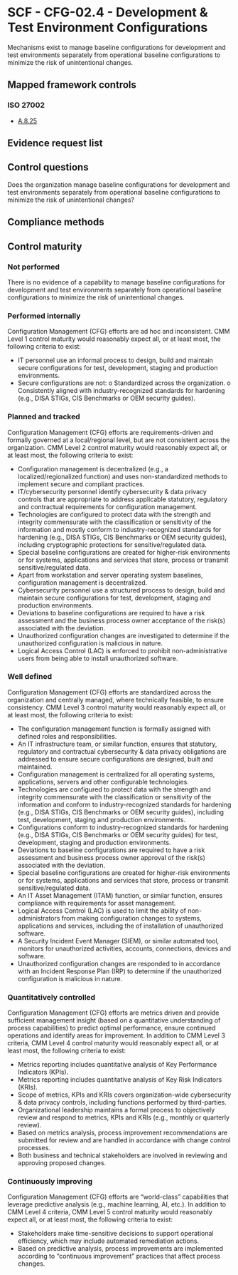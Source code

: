 # SCF - CFG-02.4 - Development & Test Environment Configurations
Mechanisms exist to manage baseline configurations for development and test environments separately from operational baseline configurations to minimize the risk of unintentional changes.
## Mapped framework controls
### ISO 27002
- [A.8.25](../iso27002/a-8.md#a825)

## Evidence request list


## Control questions
Does the organization manage baseline configurations for development and test environments separately from operational baseline configurations to minimize the risk of unintentional changes?

## Compliance methods


## Control maturity
### Not performed
There is no evidence of a capability to manage baseline configurations for development and test environments separately from operational baseline configurations to minimize the risk of unintentional changes.

### Performed internally
Configuration Management (CFG) efforts are ad hoc and inconsistent. CMM Level 1 control maturity would reasonably expect all, or at least most, the following criteria to exist:
- IT personnel use an informal process to design, build and maintain secure configurations for test, development, staging and production environments.
- Secure configurations are not:
o	Standardized across the organization.
o	Consistently aligned with industry-recognized standards for hardening (e.g., DISA STIGs, CIS Benchmarks or OEM security guides).

### Planned and tracked
Configuration Management (CFG) efforts are requirements-driven and formally governed at a local/regional level, but are not consistent across the organization. CMM Level 2 control maturity would reasonably expect all, or at least most, the following criteria to exist:
- Configuration management is decentralized (e.g., a localized/regionalized function) and uses non-standardized methods to implement secure and compliant practices.
- IT/cybersecurity personnel identify cybersecurity & data privacy controls that are appropriate to address applicable statutory, regulatory and contractual requirements for configuration management.
- Technologies are configured to protect data with the strength and integrity commensurate with the classification or sensitivity of the information and mostly conform to industry-recognized standards for hardening (e.g., DISA STIGs, CIS Benchmarks or OEM security guides), including cryptographic protections for sensitive/regulated data.
- Special baseline configurations are created for higher-risk environments or for systems, applications and services that store, process or transmit sensitive/regulated data.
- Apart from workstation and server operating system baselines, configuration management is decentralized.
- Cybersecurity personnel use a structured process to design, build and maintain secure configurations for test, development, staging and production environments.
- Deviations to baseline configurations are required to have a risk assessment and the business process owner acceptance of the risk(s) associated with the deviation.
- Unauthorized configuration changes are investigated to determine if the unauthorized configuration is malicious in nature.
- Logical Access Control (LAC) is enforced to prohibit non-administrative users from being able to install unauthorized software.

### Well defined
Configuration Management (CFG) efforts are standardized across the organization and centrally managed, where technically feasible, to ensure consistency. CMM Level 3 control maturity would reasonably expect all, or at least most, the following criteria to exist:
- The configuration management function is formally assigned with defined roles and responsibilities.
- An IT infrastructure team, or similar function, ensures that statutory, regulatory and contractual cybersecurity & data privacy obligations are addressed to ensure secure configurations are designed, built and maintained.
- Configuration management is centralized for all operating systems, applications, servers and other configurable technologies.
- Technologies are configured to protect data with the strength and integrity commensurate with the classification or sensitivity of the information and conform to industry-recognized standards for hardening (e.g., DISA STIGs, CIS Benchmarks or OEM security guides), including test, development, staging and production environments.
- Configurations conform to industry-recognized standards for hardening (e.g., DISA STIGs, CIS Benchmarks or OEM security guides) for test, development, staging and production environments.
- Deviations to baseline configurations are required to have a risk assessment and business process owner approval of the risk(s) associated with the deviation.
- Special baseline configurations are created for higher-risk environments or for systems, applications and services that store, process or transmit sensitive/regulated data.
- An IT Asset Management (ITAM) function, or similar function, ensures compliance with requirements for asset management.
- Logical Access Control (LAC) is used to limit the ability of non-administrators from making configuration changes to systems, applications and services, including the of installation of unauthorized software.
- A Security Incident Event Manager (SIEM), or similar automated tool, monitors for unauthorized activities, accounts, connections, devices and software.
- Unauthorized configuration changes are responded to in accordance with an Incident Response Plan (IRP) to determine if the unauthorized configuration is malicious in nature.

### Quantitatively controlled
Configuration Management (CFG) efforts are metrics driven and provide sufficient management insight (based on a quantitative understanding of process capabilities) to predict optimal performance, ensure continued operations and identify areas for improvement. In addition to CMM Level 3 criteria, CMM Level 4 control maturity would reasonably expect all, or at least most, the following criteria to exist:
- Metrics reporting includes quantitative analysis of Key Performance Indicators (KPIs).
- Metrics reporting includes quantitative analysis of Key Risk Indicators (KRIs).
- Scope of metrics, KPIs and KRIs covers organization-wide cybersecurity & data privacy controls, including functions performed by third-parties.
- Organizational leadership maintains a formal process to objectively review and respond to metrics, KPIs and KRIs (e.g., monthly or quarterly review).
- Based on metrics analysis, process improvement recommendations are submitted for review and are handled in accordance with change control processes.
- Both business and technical stakeholders are involved in reviewing and approving proposed changes.

### Continuously improving
Configuration Management (CFG) efforts are “world-class” capabilities that leverage predictive analysis (e.g., machine learning, AI, etc.). In addition to CMM Level 4 criteria, CMM Level 5 control maturity would reasonably expect all, or at least most, the following criteria to exist:
- Stakeholders make time-sensitive decisions to support operational efficiency, which may include automated remediation actions.
- Based on predictive analysis, process improvements are implemented according to “continuous improvement” practices that affect process changes.
